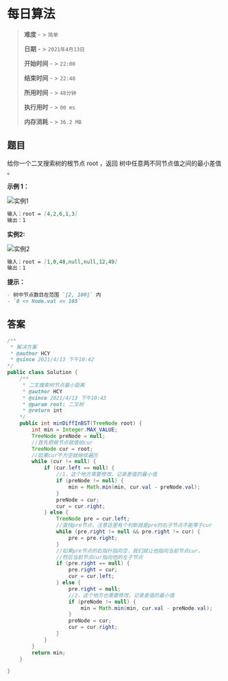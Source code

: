 # 每日算法

> **难度**  - > `简单`
>
> **日期** - > `2021年4月13日`
>
> **开始时间** - > `22:00`
>
> **结束时间** - > `22:48`
>
> **所用时间** - > `48分钟`
>
> **执行用时** - > `00 ms`
>
> **内存消耗** - > `36.2 MB`

## 题目

给你一个二叉搜索树的根节点 root ，返回 树中任意两不同节点值之间的最小差值 。 

**示例 1：**

![实例1](https://assets.leetcode.com/uploads/2021/02/05/bst1.jpg)

```markdown
输入：root = [4,2,6,1,3]
输出：1
```

**实例2:**

![实例2](https://assets.leetcode.com/uploads/2021/02/05/bst2.jpg)

```markdown
输入：root = [1,0,48,null,null,12,49]
输出：1
```

**提示：**

```markdown
- 树中节点数目在范围 `[2, 100]` 内
- `0 <= Node.val <= 105`
```

## 答案

```java
/**
 * 解决方案
 * @author HCY
 * @since 2021/4/13 下午10:42
*/
public class Solution {
    /**
     * 二叉搜索树节点最小距离
     * @author HCY
     * @since 2021/4/13 下午10:43
     * @param root: 二叉树
     * @return int
    */
    public int minDiffInBST(TreeNode root) {
        int min = Integer.MAX_VALUE;
        TreeNode preNode = null;
        //首先把根节点赋值给cur
        TreeNode cur = root;
        //如果cur不为空就继续遍历
        while (cur != null) {
            if (cur.left == null) {
                //1，这个地方需要修改，记录差值的最小值
                if (preNode != null) {
                    min = Math.min(min, cur.val - preNode.val);
                }
                preNode = cur;
                cur = cur.right;
            } else {
                TreeNode pre = cur.left;
                //查找pre节点，注意这里有个判断就是pre的右子节点不能等于cur
                while (pre.right != null && pre.right != cur) {
                    pre = pre.right;
                }
                //如果pre节点的右指针指向空，我们就让他指向当前节点cur，
                //然后当前节点cur指向他的左子节点
                if (pre.right == null) {
                    pre.right = cur;
                    cur = cur.left;
                } else {
                    pre.right = null;
                    //2，这个地方也需要修改，记录差值的最小值
                    if (preNode != null) {
                        min = Math.min(min, cur.val - preNode.val);
                    }
                    preNode = cur;
                    cur = cur.right;
                }
            }
        }
        return min;
    }

}
```